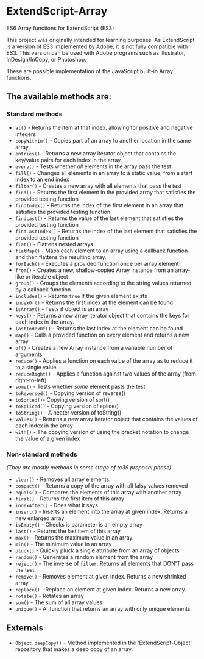 # ExtendScript-Array
ES6 Array functions for ExtendScript (ES3)

This project was originally intended for learning purposes.
As ExtendScript is a version of ES3 implemented by Adobe, it is not fully compatible with ES3.
This version can be used with Adobe programs such as Illustrator, InDesign/InCopy, or Photoshop.

These are possible implementation of the JavaScript built-in Array functions.

## The available methods are:

### Standard methods
- `at()` - Returns the item at that index, allowing for positive and negative integers
- `copyWithin()` - Copies part of an array to another location in the same array.
- `entries()` - Returns a new array iterator object that contains the key/value pairs for each index in the array.
- `every()` - Tests whether _all_ elements in the array pass the test
- `fill()` - Changes all elements in an array to a static value, from a start index to an end index
- `filter()` - Creates a new array with all elements that pass the test
- `find()` - Returns the first element in the provided array that satisfies the provided testing function
- `findIndex()` - Returns the index of the first element in an array that satisfies the provided testing function
- `findLast()` - Returns the value of the last element that satisfies the provided testing function
- `findLastIndex()` - Returns the index of the last element that satisfies the provided testing function
- `flat()` - Flattens nested arrays
- `flatMap()` - Maps each element to an array using a callback function and then flattens the resulting array.
- `forEach()` - Executes a provided function once per array element
- `from()` - Creates a new, shallow-copied Array instance from an array-like or iterable object
- `group()` - Groups the elements according to the string values returned by a callback function
- `includes()` - Returns `true` if the given element exists
- `indexOf()` - Returns the first index at the element can be found
- `isArray()` - Tests if object is an array
- `keys()` - Returns a new array iterator object that contains the keys for each index in the array.
- `lastIndexOf()` - Returns the last index at the element can be found
- `map()` - Calls a provided function on every element and returns a new array
- `of()` - Creates a new Array instance from a variable number of arguments
- `reduce()` - Applies a function on each value of the array as to reduce it to a single value
- `reduceRight()` - Applies a function against two values of the array (from right-to-left)
- `some()` - Tests whether _some_ element pasts the test
- `toReversed()` - Copying version of reverse()
- `toSorted()`- Copying version of sort()
- `toSpliced()` - Copying version of splice()
- `toString()` - A neater version of toString()
- `values()` - Returns a new array iterator object that contains the values of each index in the array
- `with()` - The copying version of using the bracket notation to change the value of a given index

### Non-standard methods
*(They are mostly methods in some stage of tc39 proposal phase)*

- `clear()` - Removes all array elements.
- `compact()` - Returns a copy of the array with all falsy values removed
- `equals()` - Compares the elements of this array with another array
- `first()` - Returns the first item of this array
- `indexAfter()` - Does what it says
- `insert()` - Inserts an element into the array at given index. Returns a new enlarged array
- `isEmpty()` - Checks is parameter is an empty array
- `last()` - Returns the last item of this array
- `max()` - Returns the maximum value in an array
- `min()` - The minimum value in an array
- `pluck()` - Quickly pluck a single attribute from an array of objects
- `random()` - Generates a random element from the array
- `reject()` - The inverse of `filter`. Returns all elements that DON'T pass the test.
- `remove()` - Removes element at given index. Returns a new shrinked array.
- `replace()` - Replace an element at given index. Returns a new array.
- `rotate()` - Rotates an array
- `sum()` - The sum of all array values
- `unique()` - A` function that returns an array with only unique elements.

## Externals   

* `Object.deepCopy()` - Method implemented in the 'ExtendScript-Object' repository that makes a deep copy of an array.

